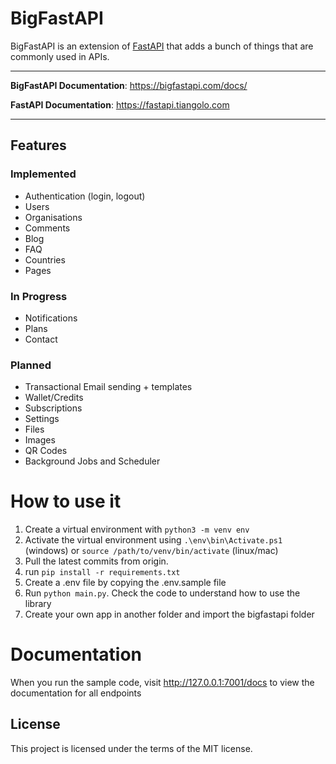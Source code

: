 # BigFastAPI

BigFastAPI is an extension of [FastAPI](https://github.com/tiangolo/fastapi) that adds a bunch of things that are commonly used in APIs.

---
**BigFastAPI Documentation**: <a href="https://bigfastapi.com/docs/" target="_blank">https://bigfastapi.com/docs/</a>

**FastAPI Documentation**: <a href="https://fastapi.tiangolo.com" target="_blank">https://fastapi.tiangolo.com</a>

---

## Features

### Implemented
- Authentication (login, logout)
- Users
- Organisations
- Comments
- Blog
- FAQ
- Countries
- Pages

### In Progress
- Notifications
- Plans
- Contact

### Planned
- Transactional Email sending + templates
- Wallet/Credits
- Subscriptions
- Settings
- Files
- Images
- QR Codes
- Background Jobs and Scheduler


# How to use it 

1. Create a virtual environment with `python3 -m venv env`
2. Activate the virtual environment using `.\env\bin\Activate.ps1` (windows) or `source /path/to/venv/bin/activate` (linux/mac)
3. Pull the latest commits from origin.
4. run `pip install -r requirements.txt`
5. Create a .env file by copying the .env.sample file
6. Run `python main.py`. Check the code to understand how to use the library
7. Create your own app in another folder and import the bigfastapi folder

# Documentation

When you run the sample code, visit http://127.0.0.1:7001/docs to view the documentation for all endpoints

## License

This project is licensed under the terms of the MIT license.